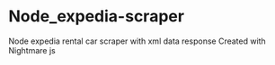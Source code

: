 # Node_expedia-scraper
Node expedia rental car scraper with xml data response
Created with Nightmare js
